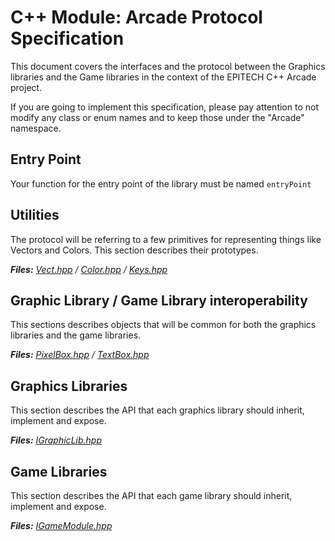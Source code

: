 # C++ Module: Arcade Protocol Specification

This document covers the interfaces and the protocol between the Graphics libraries and the Game libraries in the context of the EPITECH C++ Arcade project.

If you are going to implement this specification, please pay attention to not modify any class or enum names and to keep those under the "Arcade" namespace.

## Entry Point
Your function for the entry point of the library must be named `entryPoint`

## Utilities

The protocol will be referring to a few primitives for representing things like Vectors and Colors.
This section describes their prototypes.

***Files:** [Vect.hpp](https://github.com/EPITECH-Strasbourg-2021/CPP-Arcade-Spec/blob/master/Vect.hpp) / [Color.hpp](https://github.com/EPITECH-Strasbourg-2021/CPP-Arcade-Spec/blob/master/Color.hpp) / [Keys.hpp](https://github.com/EPITECH-Strasbourg-2021/CPP-Arcade-Spec/blob/master/Keys.hpp)*


## Graphic Library / Game Library interoperability

This sections describes objects that will be common for both the graphics libraries and the game libraries.

***Files:** [PixelBox.hpp](https://github.com/EPITECH-Strasbourg-2021/CPP-Arcade-Spec/blob/master/PixelBox.hpp) / [TextBox.hpp](https://github.com/EPITECH-Strasbourg-2021/CPP-Arcade-Spec/blob/master/TextBox.hpp)*


## Graphics Libraries

This section describes the API that each graphics library should inherit, implement and expose.

***Files:** [IGraphicLib.hpp](https://github.com/EPITECH-Strasbourg-2021/CPP-Arcade-Spec/blob/master/IGraphicLib.hpp)*


## Game Libraries

This section describes the API that each game library should inherit, implement and expose.

***Files:** [IGameModule.hpp](https://github.com/EPITECH-Strasbourg-2021/CPP-Arcade-Spec/blob/master/IGameModule.hpp)*
